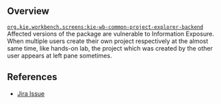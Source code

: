## Overview
[`org.kie.workbench.screens:kie-wb-common-project-explorer-backend`](http://search.maven.org/#search%7Cga%7C1%7Ca%3A%22kie-wb-common-project-explorer-backend%22)
Affected versions of the package are vulnerable to Information Exposure. When multiple users create their own project respectively at the almost same time, like hands-on lab, the project which was created by the other user appears at left pane sometimes.

## References
- [Jira Issue](https://issues.jboss.org/browse/RHBPMS-4197)

